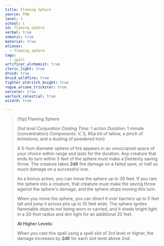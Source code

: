 ```yaml
---
title: Flaming Sphere
source: PHB
level: 2
school: C
id: flaming_sphere
verbal: true
somatic: true
material: true
aliases:
  - flaming_sphere
tags:
  - spell
artificer_alchemist: true
cleric_light: true
druid: true
druid_wildfire: true
fighter_eldritch_knight: true
rogue_arcane_trickster: true
sorcerer: true
warlock_celestial: true
wizard: true

---
```

>[!tip] Flaming Sphere
>
> *2nd level Conjuration*
> *Casting Time:* 1 action
> *Duration:* 1 minute (concentration)
> *Components:* V, S, M(a bit of tallow, a pinch of brimstone, and a dusting of powdered iron)
>
>A 5-foot-diameter sphere of fire appears in an unoccupied space of your choice within range and lasts for the duration. Any creature that ends its turn within 5 feet of the sphere must make a Dexterity saving throw. The creature takes **2d6** fire damage on a failed save, or half as much damage on a successful one.
>
>As a bonus action, you can move the sphere up to 30 feet. If you ram the sphere into a creature, that creature must make the saving throw against the sphere's damage, and the sphere stops moving this turn.
>
>When you move the sphere, you can direct it over barriers up to 5 feet tall and jump it across pits up to 10 feet wide. The sphere ignites flammable objects not being worn or carried, and it sheds bright light in a 20-foot radius and dim light for an additional 20 feet.
>
>**At Higher Levels:**
>
>When you cast this spell using a spell slot of 3rd level or higher, the damage increases by **2d6** for each slot level above 2nd.
>


